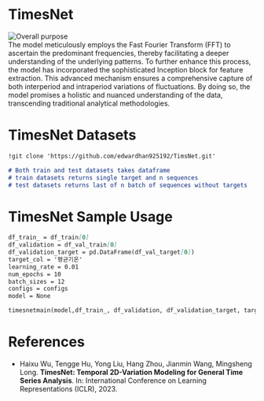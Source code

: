 # TimesNet 
![Overall purpose](https://github.com/edwardhan925192/Project3/assets/127165920/d1fb6548-e819-4ece-ba9e-e3922bba8c3e)  
The model meticulously employs the Fast Fourier Transform (FFT) to ascertain the predominant frequencies, thereby facilitating a deeper understanding of the underlying patterns. To further enhance this process, the model has incorporated the sophisticated Inception block for feature extraction. This advanced mechanism ensures a comprehensive capture of both interperiod and intraperiod variations of fluctuations. By doing so, the model promises a holistic and nuanced understanding of the data, transcending traditional analytical methodologies.


# TimesNet Datasets
```markdown
!git clone 'https://github.com/edwardhan925192/TimsNet.git'

# Both train and test datasets takes dataframe
# train datasets returns single target and n sequences
# test datasets returns last of n batch of sequences without targets
```
# TimesNet Sample Usage
```markdown
df_train_ = df_train[0]
df_validation = df_val_train[0]
df_validation_target = pd.DataFrame(df_val_target[0])
target_col = '평균기온'
learning_rate = 0.01
num_epochs = 10
batch_sizes = 12
configs = configs
model = None 

timesnetmain(model,df_train_, df_validation, df_validation_target, target_col, learning_rate, num_epochs, batch_sizes, configs)
```
# References 
- Haixu Wu, Tengge Hu, Yong Liu, Hang Zhou, Jianmin Wang, Mingsheng Long. **TimesNet: Temporal 2D-Variation Modeling for General Time Series Analysis**. In: International Conference on Learning Representations (ICLR), 2023.  


